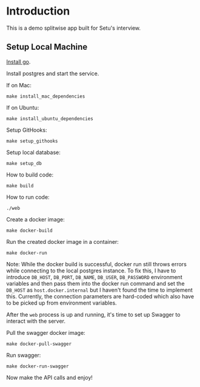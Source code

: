 # Introduction

This is a demo splitwise app built for Setu's interview.

## Setup Local Machine

[Install go](https://go.dev/doc/install).

Install postgres and start the service.

If on Mac:

```shell
make install_mac_dependencies
```

If on Ubuntu:
```shell
make install_ubuntu_dependencies
```

Setup GitHooks:

```shell
make setup_githooks
```

Setup local database:

```shell
make setup_db
```

How to build code:

```shell
make build
```

How to run code:

```shell
./web
```

Create a docker image:

```shell
make docker-build
```

Run the created docker image in a container:

```shell
make docker-run
```

Note: While the docker build is successful, docker run still throws errors while
connecting to the local postgres instance. To fix this, I have to introduce `DB_HOST`,
`DB_PORT`, `DB_NAME`, `DB_USER`, `DB_PASSWORD` environment variables and then pass
them into the docker run command and set the `DB_HOST` as `host.docker.internal` but
I haven't found the time to implement this. Currently, the connection parameters are
hard-coded which also have to be picked up from environment variables.

After the `web` process is up and running, it's time to set up Swagger to interact
with the server.

Pull the swagger docker image:

```shell
make docker-pull-swagger
```

Run swagger:

```shell
make docker-run-swagger
```

Now make the API calls and enjoy!